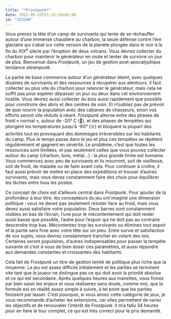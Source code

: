 ```yaml
---
title: "*Frostpunk*"
date: 2022-05-23T21:15:19+02:00
id: "323190"
---
```


Vous prenez la tête d’un camp de survivants qui tente de se réchauffer autour d’une immense chaudière au charbon, la seule défense contre l’ère glaciaire qui s’abat sur cette version de la planète plongée dans le noir à la fin du XIX<sup>e</sup> siècle par l’éruption de deux volcans. Vous devrez collecter du charbon pour maintenir le générateur en route et tenter de survivre un jour de plus. Bienvenue dans *Frostpunk*, un jeu de gestion post-apocalyptique tendance *steampunk*. 

La partie de base commence autour d’un générateur éteint, avec quelques dizaines de survivants et des ressources à récupérer aux alentours. Il faut collecter au plus vite du charbon pour relancer le générateur, mais cela ne suffit pas pour espérer dépasser un jour ou deux dans cet environnement hostile. Vous devrez aussi collecter du bois aussi rapidement que possible pour construire des abris et des centres de soin. Et n’oubliez pas de prévoir de quoi nourrir la population avec des cabanes de chasseurs, sinon vos efforts seront vite réduits à néant. *Frostpunk* alterne entre des phases de froid « normal », autour de -20° C (🥶), et des phases de tempêtes qui plongent les températures jusqu’à -60° (☠️) et bloquent la plupart des activités tout en provoquant des dommages irréversibles sur les habitants du camp. Plus le temps passe dans le jeu et plus ces tempêtes se répètent régulièrement et gagnent en sévérité. Le problème, c’est que toutes les ressources sont limitées, et pas seulement celles que vous pouvez collecter autour du camp (charbon, bois, métal…) : la plus grande limite est humaine. Vous commencez avec peu de survivants et ils mourront, soit de vieillesse, soit de froid, de maladie ou de faim avant cela. Pour continuer à croître, il faut aussi prévoir de mettre en place des expéditions et trouver d’autres survivants, mais vous devez constamment faire des choix pour équilibrer les tâches entre tous les postes.

Ce concept de choix est d’ailleurs central dans *Frostpunk*. Pour ajouter de la profondeur à leur titre, les concepteurs du jeu ont imaginé une dimension politique : vous ne devez pas seulement résister face au froid, mais vous devez aussi satisfaire votre population. Deux barres sont constamment visibles en bas de l’écran, l’une pour le mécontentement qui doit rester aussi basse que possible, l’autre pour l’espoir qui ne doit pas au contraire descendre trop bas. Mécontentez trop les survivants ou éliminez tout espoir et la partie sera finie avec votre tête sur un pieu. Entre survie et satisfaction de vos sujets, vous devrez constamment trancher en votant des lois. Certaines seront populaires, d’autres indispensables pour passer la tempête suivante et c’est à vous de bien doser ces paramètres, et aussi répondre aux demandes constantes et croissantes des habitants.

Cela fait de *Frostpunk* un titre de gestion teinté de politique plus riche que la moyenne. Le jeu est assez difficile initialement et les parties se terminent vite tant que le joueur ne distingue pas ce qui doit avoir la priorité absolue et ce qui est secondaire. Après quelques heures aux manettes, vous finirez par bien saisir les enjeux et vous réaliserez sans doute, comme moi, que la formule est en réalité assez simple à suivre, à tel point que les parties finissent par lasser. C’est pourquoi, si vous aimez cette catégorie de jeux, je vous recommande d’acheter les extensions, car elles permettent de varier les objectifs et de renouveler l’intérêt de *Frostpunk*. Il m’a fallu 34 heures pour en faire le tour complet, ce qui est très correct pour le prix demandé. 


